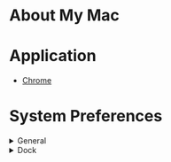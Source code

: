 # About My Mac

# Application
* [Chrome](./application/chrome/README.md)

# System Preferences
<details>
  <summary>General</summary>
  ![screenshot_general](system_preferences/general/01.png)
</details>
<details>
  <summary>Dock</summary>
  ![screentshot_dock](./system_preferences/dock/01.png)
</details>


